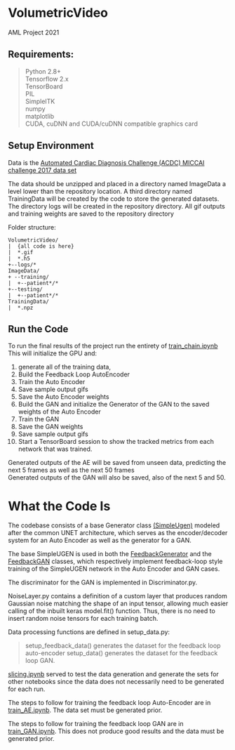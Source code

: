 # VolumetricVideo
AML Project 2021

## Requirements:  
> Python 2.8+  
Tensorflow 2.x  
TensorBoard  
PIL  
SimpleITK  
numpy  
matplotlib  
CUDA, cuDNN and CUDA/cuDNN compatible graphics card

## Setup Environment
Data is the [Automated Cardiac Diagnosis Challenge (ACDC)​ MICCAI challenge 2017​ data set](https://www.creatis.insa-lyon.fr/Challenge/acdc/databases.html)

The data should be unzipped and placed in a directory named ImageData a level lower than the repository location. A third directory named TrainingData will be created by the code to store the generated datasets. The directory logs will be created in the repository directory. All gif outputs and training weights are saved to the repository directory

Folder structure:
```
VolumetricVideo/  
|  {all code is here}  
|  *.gif  
|  *.h5
+--logs/*   
ImageData/
+ --training/  
|  +--patient*/*  
+--testing/  
|  +--patient*/*  
TrainingData/  
|  *.npz  
```

## Run the Code
To run the final results of the project run the entirety of [train_chain.ipynb](train_chain.ipynb)
This will initialize the GPU and:
1. generate all of the training data, 
2. Build the Feedback Loop AutoEncoder
3. Train the Auto Encoder
4. Save sample output gifs
5. Save the Auto Encoder weights
6. Build the GAN and initialize the Generator of the GAN to the saved weights of the Auto Encoder
7. Train the GAN
8. Save the GAN weights
9. Save sample output gifs
10. Start a TensorBoard session to show the tracked metrics from each network that was trained.

Generated outputs of the AE will be saved from unseen data, predicting the next 5 frames as well as the next 50 frames  
Generated outputs of the GAN will also be saved, also of the next 5 and 50.

# What the Code Is
The codebase consists of a base Generator class [(SimpleUgen)](SimpleUGEN.py) modeled after the common UNET architecture, which serves as the encoder/decoder system for an Auto Encoder as well as the generator for a GAN.

The base SimpleUGEN is used in both the [FeedbackGenerator](FeedbackGenerator.py) and the [FeedbackGAN](FeedbackGAN.py) classes, which respectively implement feedback-loop style training of the SimpleUGEN network in the Auto Encoder and GAN cases.

The discriminator for the GAN is implemented in Discriminator.py.

NoiseLayer.py contains a definition of a custom layer that produces random Gaussian noise matching the shape of an input tensor, allowing much easier calling of the inbuilt keras model.fit() function. Thus, there is no need to insert random noise tensors for each training batch.


Data processing functions are defined in setup_data.py:
>setup_feedback_data() generates the dataset for the feedback loop auto-encoder
setup_data() generates the dataset for the feedback loop GAN.

[slicing.ipynb](slicing.ipynb) served to test the data generation and generate the sets for other notebooks since the data does not necessarily need to be generated for each run.

The steps to follow for training the feedback loop Auto-Encoder are in [train_AE.ipynb](train_AE.ipynb). The data set must be generated prior.  

The steps to follow for training the feedback loop GAN are in [train_GAN.ipynb](train_GAN.ipynb). This does not produce good results and the data must be generated prior.
